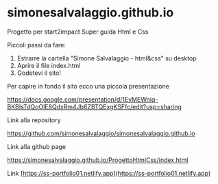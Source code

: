 # simonesalvalaggio.github.io
Progetto per start2impact 
Super guida Html e Css

Piccoli passi da fare:

1) Estrarre la cartella "Simone Salvalaggio - html&css" su desktop
2) Aprire il file index.html 
3) Godetevi il sito!


Per capire in fondo il sito ecco una piccola presentazione

https://docs.google.com/presentation/d/1EvMEWniq-BKBIsTdQoOlE8QdxRm4Jb6ZBTQExgKSFfc/edit?usp=sharing

Link alla repository

https://github.com/simonesalvalaggio/simonesalvalaggio.github.io

Link alla github page

https://simonesalvalaggio.github.io/ProgettoHtmlCss/index.html

Link [https://ss-portfolio01.netlify.app](https://ss-portfolio01.netlify.app)
